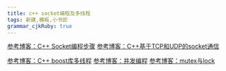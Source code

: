 ```yaml
---
title: c++ socket编程及多线程
tags: 新建,模板,小书匠
grammar_cjkRuby: true
---
```


[参考博客：C++ Socket编程步骤][1]
[参考博客：C++基于TCP和UDP的socket通信 ][2]

[参考博客：C++ boost库多线程][3]
[参考博客：并发编程][4]
[参考博客：mutex与lock][5]


  [1]: http://www.cnblogs.com/Sniper-quay/archive/2011/06/22/2086636.html
  [2]: http://blog.csdn.net/yaopeng_2005/article/details/6696105
  [3]: http://blog.csdn.net/misskissC/article/details/9859753
  [4]: http://blog.csdn.net/huang_xw/article/category/1089366
  [5]: http://blog.csdn.net/huang_xw/article/details/8457599
